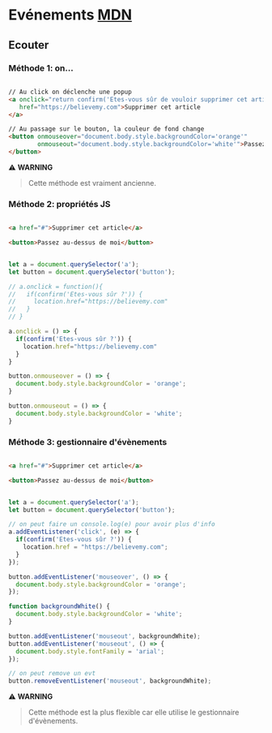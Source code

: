 # Evénements [MDN](https://developer.mozilla.org/fr/docs/Web/Events)

## Ecouter

### Méthode 1: on...

```html

// Au click on déclenche une popup
<a onclick="return confirm('Etes-vous sûr de vouloir supprimer cet article ?')" 
   href="https://believemy.com">Supprimer cet article
</a>

// Au passage sur le bouton, la couleur de fond change
<button onmouseover="document.body.style.backgroundColor='orange'" 
        onmouseout="document.body.style.backgroundColor='white'">Passez au-dessus de moi
</button>

```

⚠️ **WARNING**
> Cette méthode est vraiment ancienne.

### Méthode 2: propriétés JS

```html

<a href="#">Supprimer cet article</a>

<button>Passez au-dessus de moi</button>

```

```js

let a = document.querySelector('a');
let button = document.querySelector('button');

// a.onclick = function(){
//   if(confirm('Etes-vous sûr ?')) {
//     location.href="https://believemy.com"
//   }
// }

a.onclick = () => {
  if(confirm('Etes-vous sûr ?')) {
    location.href="https://believemy.com"
  }
}

button.onmouseover = () => {
  document.body.style.backgroundColor = 'orange';
}

button.onmouseout = () => {
  document.body.style.backgroundColor = 'white';
}

```

### Méthode 3: gestionnaire d'évènements

```html

<a href="#">Supprimer cet article</a>

<button>Passez au-dessus de moi</button>

```

```js

let a = document.querySelector('a');
let button = document.querySelector('button');

// on peut faire un console.log(e) pour avoir plus d'info
a.addEventListener('click', (e) => {
  if(confirm('Etes-vous sûr ?')) {
    location.href = "https://believemy.com";
  }
});

button.addEventListener('mouseover', () => {
  document.body.style.backgroundColor = 'orange';
});

function backgroundWhite() {
  document.body.style.backgroundColor = 'white';
}

button.addEventListener('mouseout', backgroundWhite);
button.addEventListener('mouseout', () => {
  document.body.style.fontFamily = 'arial';
});

// on peut remove un evt
button.removeEventListener('mouseout', backgroundWhite);

```

⚠️ **WARNING**
> Cette méthode est la plus flexible car elle utilise le gestionnaire d'évènements.

